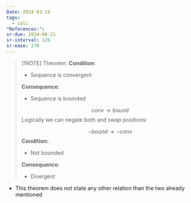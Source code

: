 ```yaml
---
Date: 2024-03-19
tags:
  - calc
"References:": 
sr-due: 2024-08-21
sr-interval: 126
sr-ease: 270
---
```


> [!NOTE] Theorem: 
> **Condition**: 
> + Sequence is convergent
> 
> **Consequence**: 
> + Sequence is bounded
>   
>$$
>   conv \rightarrow bound
>$$
> Logically we can negate both and swap positions: 
> 
>$$
> \lnot bound \rightarrow \lnot conv
>$$
> **Condition:**
> + Not bounded
> 
> **Consequence:**
> + Divergent

+ This theorem does not state any other relation than the two already mentioned